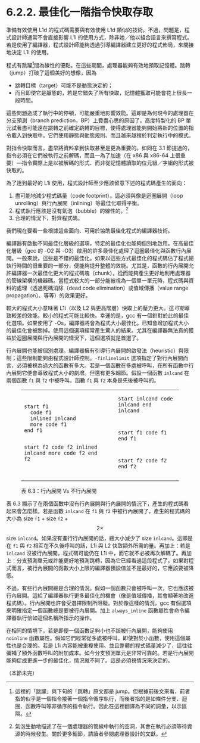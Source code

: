 # 6.2.2. 最佳化一階指令快取存取

準備有效使用 L1d 的程式碼需要與有效使用 L1d 類似的技術。不過，問題是，程式設計師通常不會直接影響 L1i 的使用方式，除非她／他以組合語言來撰寫程式。若是使用了編譯器，程式設計師能夠透過引導編譯器建立更好的程式佈局，來間接地決定 L1i 的使用。

程式有跳躍[^譯註]間為線性的優點。在這些期間，處理器能夠有效地預取記憶體。跳轉（jump）打破了這個美好的想像，因為

* 跳轉目標（target）可能不是動態決定的；
* 而且即使它是靜態的，若是它錯失了所有快取，記憶體獲取可能會花上很長一段時間。

這些問題造成了執行中的停頓，可能嚴重地影響效能。這即是為何現今的處理器在分支預測（branch prediction，BP）上費盡心思的原因了。高度特製化的 BP 單元試著盡可能遠在跳轉之前確定跳轉的目標，使得處理器能夠開始將新的位置的指令載入到快取中。它們使用靜態與動態規則、而且越來越擅於判定執行中的模式。

對指令快取而言，盡早將資料拿到快取甚至是更為重要的。如同在 3.1 節提過的，指令必須在它們被執行之前解碼，而且––為了加速（在 x86 與 x86-64 上很重要）––指令實際上是以被解碼的形式、而非從記憶體讀取的位元組／字組的形式被快取的。

為了達到最好的 L1i 使用，程式設計師至少應該留意下述的程式碼產生的面向：

1. 盡可能地減少程式碼量（code footprint）。這必須與像是迴圈展開（loop unrolling）與行內展開（inlining）等最佳化取得平衡。
2. 程式執行應該是沒有氣泡（bubble）的線性的。[^31]
3. 合理的情況下，對齊程式碼。

我們現在要看一些根據這些面向、可用於協助最佳化程式的編譯器技術。

編譯器有啟動不同最佳化層級的選項，特定的最佳化也能夠個別地啟用。在高最佳化層級（gcc 的 -O2 與 -O3）啟用的許多最佳化處理了迴圈最佳化與函數行內展開。一般來說，這些是不錯的最佳化。如果以這些方式最佳化的程式碼佔了程式總執行時間的很重要的一部分，便能夠提升整體的效能。尤其是，函數的行內展開允許編譯器一次最佳化更大的程式碼塊（chunk），從而能夠產生更好地利用處理器的管線架構的機器碼。當程式較大的一部分能被視為一個單一單元時，程式碼與資料的處理（透過死碼消除〔dead code elimination〕或值域傳播〔value range propagation〕、等等）的效果更好。

較大的程式大小意味著 L1i（以及 L2 與更高階層）快取上的壓力更大。這*可能*導致較差的效能。較小的程式可能比較快。幸運的是，gcc 有一個針對於此的最佳化選項。如果使用了 -Os，編譯器將會為程式大小最佳化。已知會增加程式大小的最佳化會被關掉。使用這個選項經常產生驚人的結果。尤其在編譯器無法真的獲益於迴圈展開與行內展開的情況下，這個選項就是首選了。

行內展開也能被個別處理。編譯器擁有引導行內展開的啟發法（heuristic）與限制；這些限制能夠由程式設計師控制。`-finlinelimit` 選項指定了對行內展開而言，必須被視為過大的函數有多大。若是一個函數在多處被呼叫，在所有函數中行內展開它便會導致程式大小的劇增。但還有更多細節。假設一個函數 `inlcand` 在兩個函數 `f1` 與 `f2` 中被呼叫。函數 `f1` 與 `f2` 本身是先後被呼叫的。

<figure>
  <table>
    <tr>
      <td><pre><code>start f1
  code f1
  inlined inlcand
  more code f1
end f1

start f2
  code f2
  inlined inlcand
  more code f2
end f2</code></pre></td>
      <td><pre><code>start inlcand
  code inlcand
end inlcand

start f1
  code f1
end f1

start f2
  code f2
end f2</code></pre></td>
    </tr>
  </table>
  <figcaption>表 6.3：行內展開 Vs 不行內展開</figcaption>
</figure>

表 6.3 顯示了在兩個函數中沒有行內展開與行內展開的情況下，產生的程式碼看起來會怎麼樣。若是函數 `inlcand` 在 `f1` 與 `f2` 中被行內展開了，產生的程式碼的大小為 size `f1` + size `f2` + $$ 2 \times $$ size `inlcand`。如果沒有進行行內展開的話，總大小減少了 size `inlcand`。這即是在 `f1` 與 `f2` 相互在不久後呼叫的話，L1i 與 L2 快取額外所需的量。再加上：若是 `inlcand` 沒被行內展開，程式碼可能仍在 L1i 中，而它就不必被再次解碼了。再加上：分支預測單元或許能更好地預測跳轉，因為它已經看過這段程式了。如果對程式而言，被行內展開的函數大小上限的編譯器預設值並不是最好的，它應該要被降低。

不過，有些行內展開總是合理的情況。假如一個函數只會被呼叫一次，它也應該被行內展開。這給了編譯器執行更多最佳化的機會（像是值域傳播，其會顯著地改進程式碼）。行內展開也許會受選擇限制所阻礙。對於像這樣的情況，gcc 有個選項來明確指定一個函數總是要被行內展開。加上 `always_inline` 函數屬性會命令編譯器執行恰如這個名稱所指示的操作。

在相同的情境下，若是即便一個函數足夠小也不該被行內展開，能夠使用 `noinline` 函數屬性。假如它們經常從多處被呼叫，即使對於小函數，使用這個屬性也是合理的。若是 L1i 內容能被重複使用、並且整體的程式碼量減少了，這往往彌補了額外函數呼叫的附加成本。如今分支預測單元是非常可靠的。若是行內展開能夠促成更進一步的最佳化，情況就不同了。這是必須視情況來決定的。

（本節未完）



[^譯註]: 這裡的「跳躍」與下句的「跳轉」原文都是 jump。但根據前後文來看，前者指的似乎是一個指令接著一個指令循序執行，而後者指的是如條件分支、迴圈、函數呼叫等非循序的指令執行。因此在這裡翻譯為不同的詞彙，以示區隔。

[^31]: 氣泡生動地描述了在一個處理器的管線中執行的空洞，其會在執行必須等待資源的時候發生。關於更多細節，請讀者參閱處理器設計的文獻。

